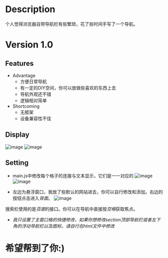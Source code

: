 # Description
  个人觉得浏览器自带导航栏有些繁琐，花了些时间手写了一个导航。
# Version 1.0
## Features
- Advantage
  - 方便日常导航
  - 有一定的DIY空间，你可以放做些喜欢的东西上去
  - 导航外观还不错
  - 逻辑相对简单
- Shortcoming
  - 无框架
  - 设备兼容性不佳
## Display
![image](https://user-images.githubusercontent.com/93522732/187404209-e93b1f8b-3d8a-4de1-be57-c8550200f4f2.png)
![image](https://user-images.githubusercontent.com/93522732/187404343-871767ad-f9a0-4ddb-9740-d4b3690d40a8.png)
## Setting
- main.js中修改每个格子的连接与文本显示，它们是一一对应的
![image](https://user-images.githubusercontent.com/93522732/187405123-852d42c7-719b-48da-8de0-45f62db1ba47.png)
![image](https://user-images.githubusercontent.com/93522732/187405144-ed52cc62-eef4-4c1c-8a57-7fef8bd32738.png)

- 左边为悬浮窗口，我放了些默认的网站进去，你可以自行修改和添加。右边的按钮点击进入*背面*。
![image](https://user-images.githubusercontent.com/93522732/187407049-6f783a43-b636-48ae-92d9-2d499084fc2c.png)

搜索栏使用的是*百度*的接口。你可以在导航中直接按*空格*获取焦点。

- *我只设置了主窗口格的快捷修改，如果你想修改section顶部导航栏或者左下角的浮动导航栏以及图标，请自行在html文件中修改*
# 希望帮到了你:)

